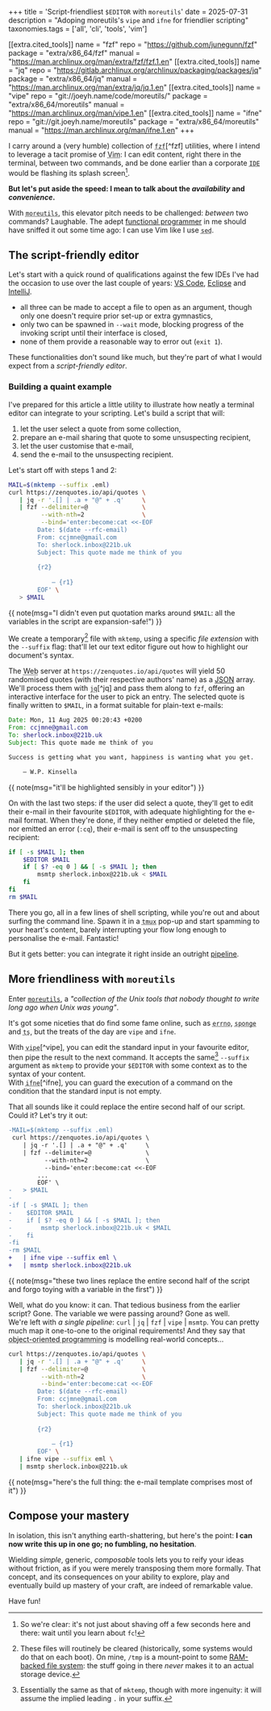 +++
title = 'Script-friendliest `$EDITOR` with `moreutils`'
date = 2025-07-31
description = "Adoping moreutils's `vipe` and `ifne` for friendlier scripting"
taxonomies.tags = ['all', 'cli', 'tools', 'vim']

[[extra.cited_tools]]
   name    = "fzf"
   repo    = "https://github.com/junegunn/fzf"
   package = "extra/x86_64/fzf"
   manual  = "https://man.archlinux.org/man/extra/fzf/fzf.1.en"
[[extra.cited_tools]]
   name    = "jq"
   repo    = "https://gitlab.archlinux.org/archlinux/packaging/packages/jq"
   package = "extra/x86_64/jq"
   manual  = "https://man.archlinux.org/man/extra/jq/jq.1.en"
[[extra.cited_tools]]
   name    = "vipe"
   repo    = "git://joeyh.name/code/moreutils/"
   package = "extra/x86_64/moreutils"
   manual  = "https://man.archlinux.org/man/vipe.1.en"
[[extra.cited_tools]]
   name    = "ifne"
   repo    = "git://git.joeyh.name/moreutils"
   package = "extra/x86_64/moreutils"
   manual  = "https://man.archlinux.org/man/ifne.1.en"
+++

I carry around a (very humble) collection of <abbr title="A command-line fuzzy
finder">`fzf`</abbr>[^fzf] utilities, where I intend to leverage a tacit promise
of <abbr title="The ubiquitous text editor">Vim</abbr>: I can edit content,
right there in the terminal, between two commands, and be done earlier than a
corporate <abbr title="Integrated Development Environment">`IDE`</abbr> would be
flashing its splash screen[^cli-editor].

[^cli-editor]: So we're clear: it's not just about shaving off a few seconds
here and there: wait until you learn about `fc`!

**But let's put aside the speed: I mean to talk about the *availability* and
*convenience*.**

With <abbr title="Aptly and delightfully named companion to coreutils">`moreutils`</abbr>,
this elevator pitch needs to be challenged: *between*
two commands?  Laughable.  The adept [functional
programmer](https://en.wikipedia.org/wiki/Functional_programming) in me should
have sniffed it out some time ago: I can use Vim like I use <abbr title="Stream
editor for filtering and transforming text ">`sed`</abbr>.

<!-- more -->

## The script-friendly editor

Let's start with a quick round of qualifications against the few
IDEs I've had the occasion to use over the last couple of years: [VS
Code](https://code.visualstudio.com/), [Eclipse](https://www.eclipse.org/) and
[IntelliJ](https://www.jetbrains.com/idea/).

- all three can be made to accept a file to open as an argument, though only one
  doesn't require prior set-up or extra gymnastics,
- only two can be spawned in `--wait` mode, blocking progress of the invoking
  script until their interface is closed,
- none of them provide a reasonable way to error out (`exit 1`).

These functionalities don't sound like much, but they're part of what I would
expect from a *script-friendly editor*.

### Building a quaint example

I've prepared for this article a little utility to illustrate how neatly a
terminal editor can integrate to your scripting.  Let's build a script that
will:

1. let the user select a quote from some collection,
2. prepare an e-mail sharing that quote to some unsuspecting recipient,
3. let the user customise that e-mail,
4. send the e-mail to the unsuspecting recipient.

Let's start off with steps 1 and 2:

```sh
MAIL=$(mktemp --suffix .eml)
curl https://zenquotes.io/api/quotes \
   | jq -r '.[] | .a + "@" + .q'     \
   | fzf --delimiter=@               \
         --with-nth=2                \
         --bind='enter:become:cat <<-EOF
		Date: $(date --rfc-email)
		From: ccjmne@gmail.com
		To: sherlock.inbox@221b.uk
		Subject: This quote made me think of you
		
		{r2}
		
		    — {r1}
		EOF' \
   > $MAIL
```
{{ note(msg="I didn't even put quotation marks around `$MAIL`: all the variables in the script are expansion-safe!") }}

We create a temporary[^tmpfs] file with `mktemp`, using a specific *file
extension* with the `--suffix` flag: that'll let our text editor figure out how
to highlight our document's syntax.

[^tmpfs]: These files will routinely be cleared (historically, some systems
would do that on each boot).  On mine, `/tmp` is a mount-point to some
[RAM-backed file system](https://en.wikipedia.org/wiki/tmpfs): the stuff going
in there *never* makes it to an actual storage device.

The <abbr title="World Wide Web, with a capital W">Web</abbr> server at
`https://zenquotes.io/api/quotes` will yield 50 randomised quotes (with their
respective authors' name) as a [JSON](https://www.json.org/json-en.html)
array.  We'll process them with <abbr title="Command-line JSON
processor">`jq`</abbr>[^jq] and pass them along to `fzf`, offering an
interactive interface for the user to pick an entry.  The selected quote is
finally written to `$MAIL`, in a format suitable for plain-text e-mails:

```eml
Date: Mon, 11 Aug 2025 00:20:43 +0200
From: ccjmne@gmail.com
To: sherlock.inbox@221b.uk
Subject: This quote made me think of you

Success is getting what you want, happiness is wanting what you get.

    — W.P. Kinsella
```
{{ note(msg="it'll be highlighted sensibly in your editor") }}

On with the last two steps: if the user did select a quote, they'll get to edit
their e-mail in their favourite `$EDITOR`, with adequate highlighting for the
e-mail format.  When they're done, if they neither emptied or deleted the file,
nor emitted an error (`:cq`), their e-mail is sent off to the unsuspecting
recipient:

```sh
if [ -s $MAIL ]; then
    $EDITOR $MAIL
    if [ $? -eq 0 ] && [ -s $MAIL ]; then
        msmtp sherlock.inbox@221b.uk < $MAIL
    fi
fi
rm $MAIL
```

There you go, all in a few lines of shell scripting, while you're out
and about surfing the command line.  Spawn it in a <abbr title="Terminal
multiplexer">`tmux`</abbr> pop-up and start spamming to your heart's content,
barely interrupting your flow long enough to personalise the e-mail.  Fantastic!

But it gets better: you can integrate it right inside an outright
[pipeline](https://en.wikipedia.org/wiki/Pipeline_(Unix)).

## More friendliness with `moreutils`

Enter [`moreutils`](https://joeyh.name/code/moreutils/), a *"collection of the
Unix tools that nobody thought to write long ago when Unix was young"*.

It's got some niceties that do find some fame online, such as <abbr title="Look
up errno names and descriptions">`errno`</abbr>, <abbr title="Soak up standard
input and write to a file">`sponge`</abbr> and <abbr title="Timestamp
input">`ts`</abbr>, but the treats of the day are `vipe` and `ifne`.

   With <abbr title="Edit pipe">`vipe`</abbr>[^vipe], you can edit the standard
input in your favourite editor, then pipe the result to the next command.  It
accepts the same[^vipe-suffix] `--suffix` argument as `mktemp` to provide your
`$EDITOR` with some context as to the syntax of your content.<br>
   With <abbr title="Run command if the standard input is not
empty">`ifne`</abbr>[^ifne], you can guard the execution of a command on the
condition that the standard input is not empty.<br>

<!-- FIXME: wording -->
[^vipe-suffix]: Essentially the same as that of `mktemp`, though with more
ingenuity: it will assume the implied leading `.` in your suffix.

That all sounds like it could replace the entire second half of our script.
Could it?  Let's try it out:

```diff
-MAIL=$(mktemp --suffix .eml)
 curl https://zenquotes.io/api/quotes \
    | jq -r '.[] | .a + "@" + .q'     \
    | fzf --delimiter=@               \
          --with-nth=2                \
          --bind='enter:become:cat <<-EOF
 		...
 		EOF' \
-   > $MAIL
-
-if [ -s $MAIL ]; then
-    $EDITOR $MAIL
-    if [ $? -eq 0 ] && [ -s $MAIL ]; then
-        msmtp sherlock.inbox@221b.uk < $MAIL
-    fi
-fi
-rm $MAIL
+   | ifne vipe --suffix eml \
+   | msmtp sherlock.inbox@221b.uk
```
{{ note(msg="these two lines replace the entire second half of the script and forgo toying with a variable in the first") }}

   Well, what do you know: it can.  That tedious business from the earlier
script?  Gone.  The variable we were passing around?  Gone as well.<br>
   We're left with *a single pipeline*: `curl` | `jq` | `fzf` | `vipe`
| `msmtp`.  You can pretty much map it one-to-one to the original
requirements!  And they say that <abbr title="The big OOP(s)">object-oriented
programming</abbr> is modelling real-world concepts...

```sh
curl https://zenquotes.io/api/quotes \
   | jq -r '.[] | .a + "@" + .q'     \
   | fzf --delimiter=@               \
         --with-nth=2                \
         --bind='enter:become:cat <<-EOF
		Date: $(date --rfc-email)
		From: ccjmne@gmail.com
		To: sherlock.inbox@221b.uk
		Subject: This quote made me think of you
		
		{r2}
		
		    — {r1}
		EOF' \
   | ifne vipe --suffix eml \
   | msmtp sherlock.inbox@221b.uk
```
{{ note(msg="here's the full thing: the e-mail template comprises most of it") }}

## Compose your mastery

In isolation, this isn't anything earth-shattering, but here's the point: **I
can now write this up in one go; no fumbling, no hesitation**.

Wielding *simple*, generic, *composable* tools lets you to reify your ideas
without friction, as if you were merely transposing them more formally.  That
concept, and its consequences on your ability to explore, play and eventually
build up mastery of your craft, are indeed of remarkable value.

Have fun!
